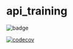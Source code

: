 # api_training 
 ![badge](https://github.com/AmirMss/api_training/actions/workflows/build.yml/badge.svg) 

[![codecov](https://codecov.io/gh/AmirMss/api_training/branch/main/graph/badge.svg)](https://codecov.io/gh/AmirMss/api_training)
